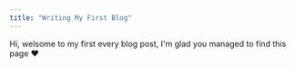 ```yaml
---
title: "Writing My First Blog"
---
```


Hi, welsome to my first every blog post, I'm glad you managed to find this page ♥️
